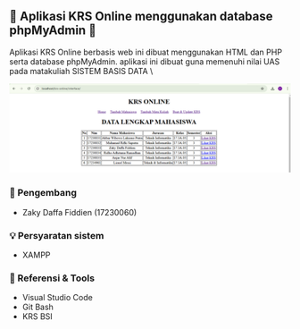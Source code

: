 ## 📝 Aplikasi KRS Online menggunakan database phpMyAdmin 📝
Aplikasi KRS Online berbasis web ini dibuat menggunakan HTML dan PHP serta database phpMyAdmin. aplikasi ini dibuat guna memenuhi nilai UAS pada matakuliah SISTEM BASIS DATA
\

![](https://github.com/zkcodee/KRS-online-uas-spada/blob/main/asset/Screenshot%202024-12-30%20151814.png)

### 🙉 Pengembang

- Zaky Daffa Fiddien (17230060)


### 💡 Persyaratan sistem
- XAMPP


### 🔨 Referensi & Tools
- Visual Studio Code
- Git Bash
- KRS BSI
